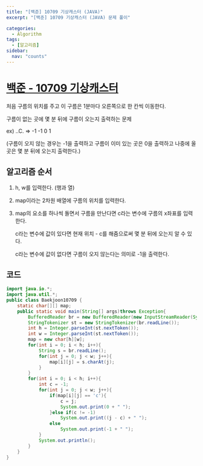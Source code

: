 ```yaml
---
title: "[백준] 10709 기상캐스터 (JAVA)"
excerpt: "[백준] 10709 기상캐스터 (JAVA) 문제 풀이"

categories:
  - Algorithm
tags:
  - [알고리즘]
sidebar:
  nav: "counts"
---
```


# [백준 - 10709 기상캐스터](https://www.acmicpc.net/problem/10709)

처음 구름의 위치를 주고 이 구름은 1분마다 오른쪽으로 한 칸씩 이동한다.

구름이 없는 곳에 몇 분 뒤에 구름이 오는지 출력하는 문제

ex) ..C. ⇒ -1 -1 0 1

(구름이 오지 않는 경우는 -1을 출력하고 구름이 이미 있는 곳은 0을 출력하고 나중에 올 곳은 몇 분 뒤에 오는지 출력한다.)

## 알고리즘 순서

1. h, w를 입력한다. (행과 열)
2. map이라는 2차원 배열에 구름의 위치를 입력한다.
3. map의 요소를 하나씩 돌면서 구름을 만난다면 c라는 변수에 구름의 x좌표를 입력한다.

   c라는 변수에 값이 있다면 현재 위치 - c를 해줌으로써 몇 분 뒤에 오는지 알 수 있다.

   c라는 변수에 값이 없다면 구름이 오지 않는다는 의미로 -1을 출력한다.

## 코드

```java
import java.io.*;
import java.util.*;
public class Baekjoon10709 {
    static char[][] map;
    public static void main(String[] args)throws Exception{
        BufferedReader br = new BufferedReader(new InputStreamReader(System.in));
        StringTokenizer st = new StringTokenizer(br.readLine());
        int h = Integer.parseInt(st.nextToken());
        int w = Integer.parseInt(st.nextToken());
        map = new char[h][w];
        for(int i = 0; i < h; i++){
            String s = br.readLine();
            for(int j = 0; j < w; j++){
                map[i][j] = s.charAt(j);
            }
        }
        for(int i = 0; i < h; i++){
            int c = -1;
            for(int j = 0; j < w; j++){
                if(map[i][j] == 'c'){
                    c = j;
                    System.out.print(0 + " ");
                }else if(c != -1)
                    System.out.print((j - c) + " ");
                else
                    System.out.print(-1 + " ");
            }
            System.out.println();
        }
    }
}
```

